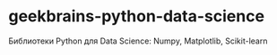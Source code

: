 # geekbrains-python-data-science
Библиотеки Python для Data Science: Numpy, Matplotlib, Scikit-learn